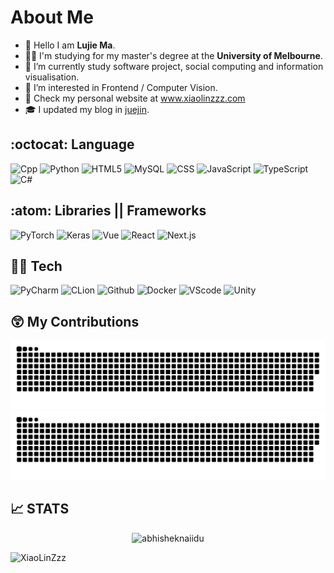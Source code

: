 
# About Me

- 👊 Hello I am **Lujie Ma**.
- 👨‍🎓 I'm studying for my master's degree at the **University of Melbourne**.
- 📖 I’m currently study software project, social computing and information visualisation.
- 👀 I’m interested in Frontend / Computer Vision. 
- 📃 Check my personal website at www.xiaolinzzz.com
- 🎓 I updated my blog in [juejin](https://juejin.cn/user/4161024751310920).

<!--- - 🌱 I’m currently doing SWE internship [@Microsoft](https://github.com/microsoft). --->

  
## :octocat: Language
  ![Cpp](https://img.shields.io/static/v1?label=Cpp&message=Cpp11&color=F7DF1E&style=for-the-badge&logo=C)
  ![Python](https://img.shields.io/static/v1?label=Python&message=3.8&color=007396&style=for-the-badge&logo=Python)
  ![HTML5](https://img.shields.io/static/v1?label=HTML5&message=HTML5&color=800080&style=for-the-badge&logo=HTML5)
  ![MySQL](https://img.shields.io/static/v1?label=MySQL&message=MySQL&color=28a745&style=for-the-badge&logo=MySQL)
  ![CSS](https://img.shields.io/static/v1?label=CSS&message=v2.1&color=0045FD&style=for-the-badge&logo=CSS) 
  ![JavaScript](https://img.shields.io/static/v1?label=JS&message=ES6&color=FDF900&style=for-the-badge&logo=JavaScript)
  ![TypeScript](https://img.shields.io/static/v1?label=TS&message=5.3.3&color=007acc&style=for-the-badge&logo=TypeScript) 
  ![C#](https://img.shields.io/static/v1?label=C%23&message=6.0&color=9F2B68&style=for-the-badge&logo=Csharp) 


## :atom: Libraries || Frameworks
  ![PyTorch](https://img.shields.io/static/v1?label=PyTorch&message=1.11.0&color=FF0000&style=for-the-badge&logo=PyTorch)
  ![Keras](https://img.shields.io/static/v1?label=Keras&message=2.9.0&color=007396&style=for-the-badge&logo=Keras)
  ![Vue](https://img.shields.io/static/v1?label=Vue&message=Vue2.x&color=239120&style=for-the-badge&logo=Vue)
  ![React](https://img.shields.io/static/v1?label=React&message=v18.0&color=137480&style=for-the-badge&logo=React) 
  ![Next.js](https://img.shields.io/static/v1?label=Next.js&message=v14&color=000000&style=for-the-badge&logo=Next.js)
  

## 👨‍💻 Tech  

![PyCharm](https://img.shields.io/static/v1?label=PyCharm&message=2022.2&style=for-the-badge&color=6BFF33&logo=PyCharm)
![CLion](https://img.shields.io/static/v1?label=CLion&message=2022.1&style=for-the-badge&color=33FFDD&logo=CLion)
![Github](https://img.shields.io/static/v1?label=GitHub&message=XiaoLinzzz&color=E991B6&style=for-the-badge&logo=github)
![Docker](https://img.shields.io/static/v1?label=Docker&message=🐳&color=4285F4&style=for-the-badge&logo=docker)
![VScode](https://img.shields.io/static/v1?label=VScode&message=v1.72&color=3374FF&style=for-the-badge&logo=Visual-Studio-Code)
![Unity](https://img.shields.io/static/v1?label=Unity&message=2022.3&color=000000&style=for-the-badge&logo=Unity)
<!-- ![IntelliJ](https://img.shields.io/static/v1?label=IntelliJ&message=2022.1&style=for-the-badge&color=FF3933&logo=intellij-idea) -->

## 😲 My Contributions

[//]: # (![starts]&#40;https://github.com/XiaoLinZzz/XiaoLinzzz/blob/b29d2a5256e8f3818e1ba5eef41222c1f719c484/github-contribution-grid-snake.svg&#41;)
<img alt="Snake animation" src="https://github.com/Xiaolinzzz/Xiaolinzzz/blob/output/github-contribution-grid-snake.svg#gh-light-mode-only"/>
<img alt="Snake animation" src="https://github.com/Xiaolinzzz/Xiaolinzzz/blob/output/github-contribution-grid-snake-dark.svg#gh-dark-mode-only"/>



## 📈 STATS
  <p align="center"> <img src="https://github-readme-stats.vercel.app/api?username=XiaoLinZzz&show_icons=true&theme=dark" alt="abhisheknaiidu" /></p>



  
<img src="https://komarev.com/ghpvc/?username=XiaoLinZzz&label=Profile%20views&color=0e75b6&style=flat" alt="XiaoLinZzz" />     
  
<!---
XiaoLinzzz/XiaoLinzzz is a ✨ special ✨ repository because its `README.md` (this file) appears on your GitHub profile.
You can click the Preview link to take a look at your changes.
--->
